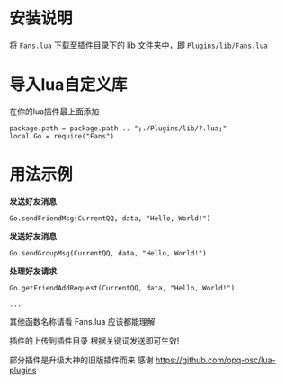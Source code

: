 # 安装说明
将 `Fans.lua` 下载至插件目录下的 lib 文件夹中，即 `Plugins/lib/Fans.lua`

# 导入lua自定义库
在你的lua插件最上面添加
```
package.path = package.path .. ";./Plugins/lib/?.lua;"
local Go = require("Fans")
```

# 用法示例

**发送好友消息**
```
Go.sendFriendMsg(CurrentQQ, data, "Hello, World!")
```

**发送好友消息**
```
Go.sendGroupMsg(CurrentQQ, data, "Hello, World!")
```

**处理好友请求**
```
Go.getFriendAddRequest(CurrentQQ, data, "Hello, World!")
```
`...`

其他函数名称请看 Fans.lua 应该都能理解

插件的上传到插件目录 根据关键词发送即可生效!

部分插件是升级大神的旧版插件而来 感谢  https://github.com/opq-osc/lua-plugins